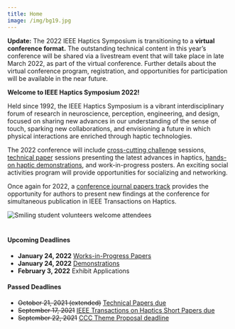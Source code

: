 ```yaml
---
title: Home
image: /img/bg19.jpg
---
```


**Update:** The 2022 IEEE Haptics Symposium is transitioning to a **virtual conference format.**  The outstanding technical content in this year’s conference will be shared via a livestream event that will take place in late March 2022, as part of the virtual conference.  Further details about the virtual conference program, registration, and opportunities for participation will be available in the near future.

**Welcome to IEEE Haptics Symposium 2022!**

Held since 1992, the IEEE Haptics Symposium is a vibrant interdisciplinary forum of research in neuroscience, perception, engineering, and design, focused on sharing new advances in our understanding of the sense of touch, sparking new collaborations, and envisioning a future in which physical interactions are enriched through haptic technologies.  

The 2022 conference will include [cross-cutting challenge](/program/) sessions, [technical paper](/presenting/technical-papers/) sessions presenting the latest advances in haptics,  [hands-on haptic demonstrations](/presenting/demos), and work-in-progress posters. An exciting social activities program will provide opportunities for socializing and networking.

Once again for 2022, a [conference journal papers track](/presenting/transactions-on-haptics-early-submission) provides the opportunity for authors to present new findings at the conference for simultaneous publication in IEEE Transactions on Haptics.

![Smiling student volunteers welcome attendees](/img/slide-image-6-crop.jpg)

<hr style="height:6px; visibility:hidden;" />

#### Upcoming Deadlines
 - **January 24, 2022** [Works-in-Progress Papers](/presenting/work-in-progress-wip-papers/)
 - **January 24, 2022** [Demonstrations](/presenting/demos/)
 - **February 3, 2022** Exhibit Applications

 <!--  
 - **November 19, 2021** [Cross-Cutting Challenges Individual Submission](/presenting/cross-cutting-challenges/) REMOVED on 1-5 by Greg
 - ~~October 13, 2021~~ **October 21, 2021 (extended)** [Technical Papers due](/presenting/technical-papers/) REMOVED ON 10-29 by Greg 
 -->

#### Passed Deadlines
 - ~~October 21, 2021 (extended)~~ [Technical Papers due](/presenting/technical-papers/)
 - ~~September 17, 2021~~ [IEEE Transactions on Haptics Short Papers due](/presenting/transactions-on-haptics-early-submission/)
 - ~~September 22, 2021~~ [CCC Theme Proposal deadline](/presenting/cross-cutting-challenges/)

<br>
